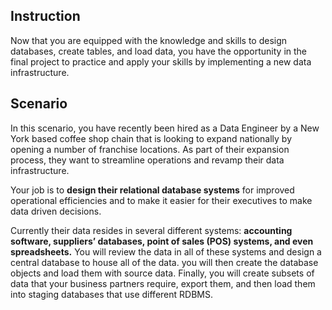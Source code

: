 ## Instruction
Now that you are equipped with the knowledge and skills to design databases, create tables, and load data, 
you have the opportunity in the final project to practice and apply your skills by implementing a new data infrastructure.

## Scenario
In this scenario, you have recently been hired as a Data Engineer by a New York 
based coffee shop chain that is looking to expand nationally by opening a number of franchise locations. 
As part of their expansion process, they want to streamline operations and revamp their data infrastructure.


Your job is to **design their relational database systems** for improved 
operational efficiencies and to make it easier for their executives to make data driven decisions.


Currently their data resides in several different systems: 
**accounting software, suppliers’ databases, point of sales (POS) systems, and even spreadsheets.**
You will review the data in all of these systems and design a central database to house all of the data. 
you will then create the database objects and load them with source data. 
Finally, you will create subsets of data that your business partners require, export them, 
and then load them into staging databases that use different RDBMS.
